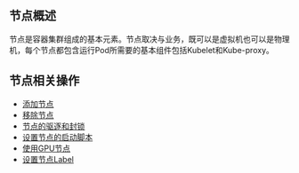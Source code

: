 ## 节点概述
节点是容器集群组成的基本元素。节点取决与业务，既可以是虚拟机也可以是物理机，每个节点都包含运行Pod所需要的基本组件包括Kubelet和Kube-proxy。

## 节点相关操作

- [添加节点]()
- [移除节点]()
- [节点的驱逐和封锁]()
- [设置节点的启动脚本]()
- [使用GPU节点]()
- [设置节点Label]()

